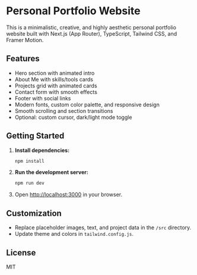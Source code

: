 
# Personal Portfolio Website

This is a minimalistic, creative, and highly aesthetic personal portfolio website built with Next.js (App Router), TypeScript, Tailwind CSS, and Framer Motion.

## Features
- Hero section with animated intro
- About Me with skills/tools cards
- Projects grid with animated cards
- Contact form with smooth effects
- Footer with social links
- Modern fonts, custom color palette, and responsive design
- Smooth scrolling and section transitions
- Optional: custom cursor, dark/light mode toggle

## Getting Started

1. **Install dependencies:**
   ```bash
   npm install
   ```
2. **Run the development server:**
   ```bash
   npm run dev
   ```
3. Open [http://localhost:3000](http://localhost:3000) in your browser.

## Customization
- Replace placeholder images, text, and project data in the `/src` directory.
- Update theme and colors in `tailwind.config.js`.

## License
MIT
